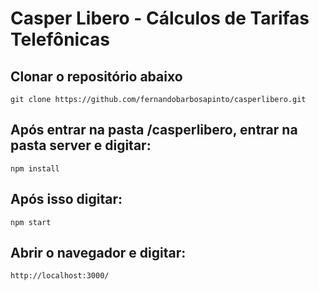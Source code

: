 # Casper Libero - Cálculos de Tarifas Telefônicas

## Clonar o repositório abaixo

```
git clone https://github.com/fernandobarbosapinto/casperlibero.git
```

## Após entrar na pasta /casperlibero, entrar na pasta server e digitar:

```
npm install
```

## Após isso digitar:

```
npm start
```

## Abrir o navegador e digitar:

```
http://localhost:3000/
```